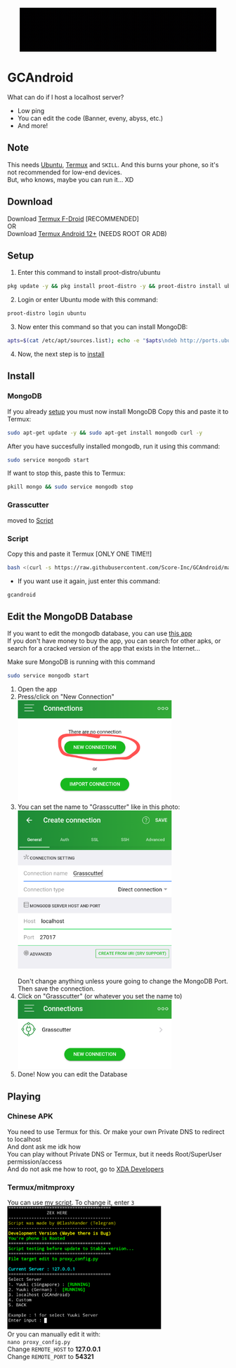 <p align="center">
    <img src="gif/20221026_150902.gif" alt="gif animated" width="450" height="100">
</p>


# GCAndroid
What can do if I host a localhost server?
* Low ping
* You can edit the code (Banner, eveny, abyss, etc.)
* And more!
## Note
This needs [Ubuntu](https://ubuntu.com), [Termux](https://termux.dev/en/) and `SKILL`. And this burns your phone, so it's not recommended for low-end devices.\
But, who knows, maybe you can run it... XD

## Download
Download [Termux F-Droid](https://f-droid.org/repo/com.termux_118.apk) [RECOMMENDED]\
OR\
Download [Termux Android 12+](https://github.com/HardcodedCat/termux-monet) (NEEDS ROOT OR ADB)

## Setup
1. Enter this command to install proot-distro/ubuntu
```bash
pkg update -y && pkg install proot-distro -y && proot-distro install ubuntu
```
2. Login or enter Ubuntu mode with this command:
```bash
proot-distro login ubuntu
```
3. Now enter this command so that you can install MongoDB:
```bash
apts=$(cat /etc/apt/sources.list); echo -e "$apts\ndeb http://ports.ubuntu.com/ubuntu-ports/ focal main restricted\ndeb http://ports.ubuntu.com/ubuntu-ports/ focal-updates main restricted\ndeb http://ports.ubuntu.com/ubuntu-ports/ focal universe" > /etc/apt/sources.list && apt update && apt install sudo
```
4. Now, the next step is to [install](https://github.com/ElaXan/GCAndroid#install)



## Install
### MongoDB
If you already [setup](https://github.com/Score-Inc/GCAndroid#setup) you must now install MongoDB
Copy this and paste it to Termux:
```bash
sudo apt-get update -y && sudo apt-get install mongodb curl -y
```
After you have succesfully installed mongodb, run it using this command:
```bash
sudo service mongodb start
```
If want to stop this, paste this to Termux:
```bash
pkill mongo && sudo service mongodb stop
```

### Grasscutter
moved to [Script](https://github.com/Score-Inc/GCAndroid#script)

### Script
Copy this and paste it Termux
[ONLY ONE TIME!!]
```bash
bash <(curl -s https://raw.githubusercontent.com/Score-Inc/GCAndroid/main/install.sh)
```
* If you want use it again, just enter this command:
```bash
gcandroid
```

## Edit the MongoDB Database
If you want to edit the mongodb database, you can use [this app](https://play.google.com/store/apps/details?id=com.mongolime.app)\
If you don't have money to buy the app, you can search for other apks, or search for a cracked version of the app that exists in the Internet...

Make sure MongoDB is running with this command
```bash
sudo service mongodb start
```
1. Open the app
2. Press/click on "New Connection"\
<img src="img/databaseEdit1.png" width="350"/><br />
3. You can set the name to "Grasscutter" like in this photo:\
<img src="img/databaseEdit2.png" width="350"/><br />\
Don't change anything unless youre going to change the MongoDB Port. Then save the connection.
4. Click on "Grasscutter" (or whatever you set the name to)\
<img src="img/databaseEdit3.png" width="350"/><br />
5. Done! Now you can edit the Database


## Playing 
### Chinese APK
You need to use Termux for this. Or make your own Private DNS to redirect to localhost\
And dont ask me idk how\
You can play without Private DNS or Termux, but it needs Root/SuperUser permission/access\
And do not ask me how to root, go to [XDA Developers](https://www.xda-developers.com/)


### Termux/mitmproxy
You can use [my script](https://github.com/Score-Inc/AnimeGamePatch). To change it, enter `3`\
<img src="img/termuxsss.png" width="350"/><br />
Or you can manually edit it with:\
`nano proxy_config.py`\
Change `REMOTE_HOST` to **127.0.0.1**\
Change `REMOTE_PORT` to **54321**
